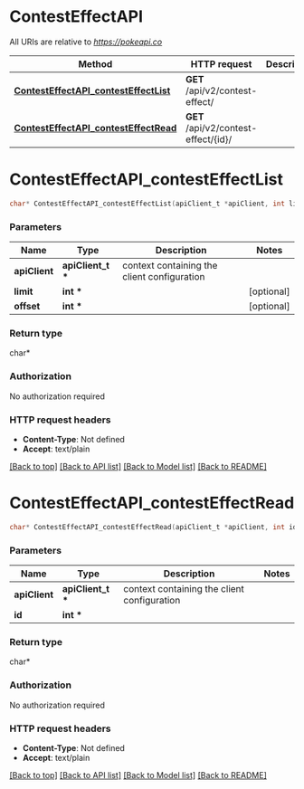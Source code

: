 # ContestEffectAPI

All URIs are relative to *https://pokeapi.co*

Method | HTTP request | Description
------------- | ------------- | -------------
[**ContestEffectAPI_contestEffectList**](ContestEffectAPI.md#ContestEffectAPI_contestEffectList) | **GET** /api/v2/contest-effect/ | 
[**ContestEffectAPI_contestEffectRead**](ContestEffectAPI.md#ContestEffectAPI_contestEffectRead) | **GET** /api/v2/contest-effect/{id}/ | 


# **ContestEffectAPI_contestEffectList**
```c
char* ContestEffectAPI_contestEffectList(apiClient_t *apiClient, int limit, int offset);
```

### Parameters
Name | Type | Description  | Notes
------------- | ------------- | ------------- | -------------
**apiClient** | **apiClient_t \*** | context containing the client configuration |
**limit** | **int \*** |  | [optional] 
**offset** | **int \*** |  | [optional] 

### Return type

char*



### Authorization

No authorization required

### HTTP request headers

 - **Content-Type**: Not defined
 - **Accept**: text/plain

[[Back to top]](#) [[Back to API list]](../README.md#documentation-for-api-endpoints) [[Back to Model list]](../README.md#documentation-for-models) [[Back to README]](../README.md)

# **ContestEffectAPI_contestEffectRead**
```c
char* ContestEffectAPI_contestEffectRead(apiClient_t *apiClient, int id);
```

### Parameters
Name | Type | Description  | Notes
------------- | ------------- | ------------- | -------------
**apiClient** | **apiClient_t \*** | context containing the client configuration |
**id** | **int \*** |  | 

### Return type

char*



### Authorization

No authorization required

### HTTP request headers

 - **Content-Type**: Not defined
 - **Accept**: text/plain

[[Back to top]](#) [[Back to API list]](../README.md#documentation-for-api-endpoints) [[Back to Model list]](../README.md#documentation-for-models) [[Back to README]](../README.md)

